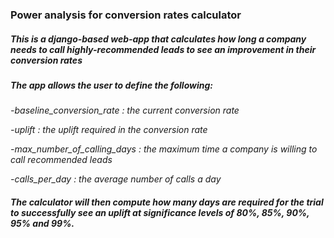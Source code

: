 ### Power analysis for conversion rates calculator
#### 
##### This is a django-based web-app that calculates how long a company needs to call highly-recommended leads to see an improvement in their conversion rates

##### The app allows the user to define the following:

*-baseline_conversion_rate : the current conversion rate*

*-uplift : the uplift required in the conversion rate*

*-max_number_of_calling_days : the maximum time a company is willing to call recommended leads*

*-calls_per_day : the average number of calls a day*


##### The calculator will then compute how many days are required for the trial to successfully see an uplift at significance levels of 80%, 85%, 90%, 95%  and 99%. 
